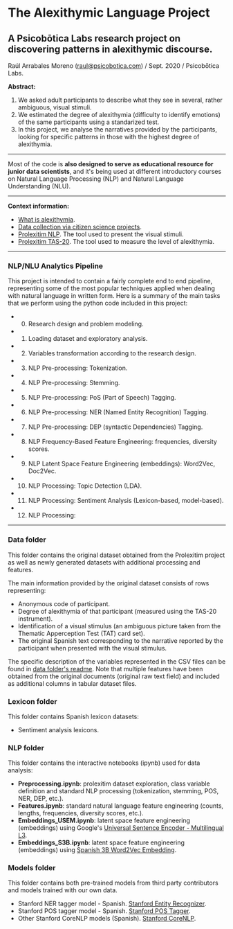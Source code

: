 # The Alexithymic Language Project
## A Psicobōtica Labs research project on discovering patterns in alexithymic discourse.
Raúl Arrabales Moreno (raul@psicobotica.com) / Sept. 2020 / Psicobōtica Labs.

**Abstract:**
1. We asked adult participants to describe what they see in several, rather ambiguous, visual stimuli. 
2. We estimated the degree of alexithymia (difficulty to identify emotions) of the same participants using a standarized test. 
3. In this project, we analyse the narratives provided by the participants, looking for specific patterns in those with the highest degree of alexithymia. 

<hr>

Most of the code is **also designed to serve as educational resource for junior data scientists**, and it's being used at different introductory courses on Natural Language Processing (NLP) and Natural Language Understanding (NLU). 

<hr>

**Context information:**
- [What is alexithymia](https://www.psicobotica.com/en/2020/06/08/alexithymia-when-i-dont-realize-how-i-feel/).
- [Data collection via citizen science projects](https://www.psicobotica.com/en/2020/06/11/get-involved-in-our-research-projects/).
- [Prolexitim NLP](https://psicobotica.com/prolexitim/nlp/index.html). The tool used to present the visual stimuli. 
- [Prolexitim TAS-20](https://psicobotica.com/prolexitim/tas-20-spain/). The tool used to measure the level of alexithymia. 
<hr>

### NLP/NLU Analytics Pipeline
This project is intended to contain a fairly complete end to end pipeline, representing some of the most popular techniques applied when dealing with natural language in written form. Here is a summary of the main tasks that we perform using the python code included in this project: 

- 0. Research design and problem modeling. 
- 1. Loading dataset and exploratory analysis. 
- 2. Variables transformation according to the research design. 
- 3. NLP Pre-processing: Tokenization. 
- 4. NLP Pre-processing: Stemming. 
- 5. NLP Pre-processing: PoS (Part of Speech) Tagging. 
- 6. NLP Pre-processing: NER (Named Entity Recognition) Tagging. 
- 7. NLP Pre-processing: DEP (syntactic Dependencies) Tagging.
- 8. NLP Frequency-Based Feature Engineering: frequencies, diversity scores.
- 9. NLP Latent Space Feature Engineering (embeddings): Word2Vec, Doc2Vec. 
- 10. NLP Processing: Topic Detection (LDA). 
- 11. NLP Processing: Sentiment Analysis (Lexicon-based, model-based). 
- 12. NLP Processing: 


<hr>

### Data folder
This folder contains the original dataset obtained from the Prolexitim project as well as newly generated datasets with additional processing and features.

The main information provided by the original dataset consists of rows representing: 
- Anonymous code of participant. 
- Degree of alexithymia of that participant (measured using the TAS-20 instrument). 
- Identification of a visual stimulus (an ambiguous picture taken from the Thematic Apperception Test (TAT) card set). 
- The original Spanish text corresponding to the narrative reported by the participant when presented with the visual stimulus.

The specific description of the variables represented in the CSV files can be found in [data folder's readme](https://github.com/raul-arrabales/alexithymic-lang/blob/master/data/README.md).
Note that multiple features have been obtained from the original documents (original raw text field) and included as additional columns in tabular dataset files. 

### Lexicon folder
This folder contains Spanish lexicon datasets:
- Sentiment analysis lexicons.

### NLP folder
This folder contains the interactive notebooks (ipynb) used for data analysis: 
- **Preprocessing.ipynb**: prolexitim dataset exploration, class variable definition and standard NLP processing (tokenization, stemming, POS, NER, DEP, etc.). 
- **Features.ipynb**: standard natural language feature engineering (counts, lengths, frequencies, diversity scores, etc.). 
- **Embeddings_USEM.ipynb**: latent space feature engineering (embeddings) using Google's [Universal Sentence Encoder - Multilingual L3](https://tfhub.dev/google/universal-sentence-encoder-multilingual-large/3).
- **Embeddings_S3B.ipynb**: latent space feature engineering (embeddings) using [Spanish 3B Word2Vec Embedding](https://github.com/aitoralmeida/spanish_word2vec).

### Models folder 
This folder contains both pre-trained models from third party contributors and models trained with our own data. 
- Stanford NER tagger model - Spanish. [Stanford Entity Recognizer](https://nlp.stanford.edu/software/CRF-NER.html).
- Stanford POS tagger model - Spanish. [Stanford POS Tagger](https://nlp.stanford.edu/software/tagger.shtml).
- Other Stanford CoreNLP models (Spanish). [Stanford CoreNLP](https://stanfordnlp.github.io/CoreNLP/).


